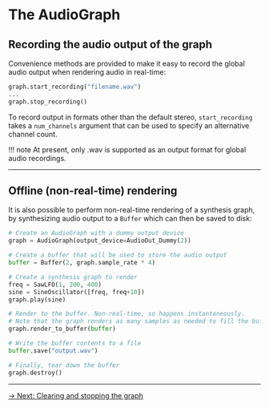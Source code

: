# The AudioGraph

## Recording the audio output of the graph

Convenience methods are provided to make it easy to record the global audio output when rendering audio in real-time:

```python
graph.start_recording("filename.wav")
...
graph.stop_recording()
```

To record output in formats other than the default stereo, `start_recording` takes a `num_channels` argument that can be used to specify an alternative channel count.

!!! note
    At present, only .wav is supported as an output format for global audio recordings. 

---

## Offline (non-real-time) rendering

It is also possible to perform non-real-time rendering of a synthesis graph,  by synthesizing audio output to a `Buffer` which can then be saved to disk:   

```python
# Create an AudioGraph with a dummy output device
graph = AudioGraph(output_device=AudioOut_Dummy(2))

# Create a buffer that will be used to store the audio output
buffer = Buffer(2, graph.sample_rate * 4)

# Create a synthesis graph to render
freq = SawLFO(1, 200, 400)
sine = SineOscillator([freq, freq+10])
graph.play(sine)

# Render to the buffer. Non-real-time, so happens instantaneously.
# Note that the graph renders as many samples as needed to fill the buffer.
graph.render_to_buffer(buffer)

# Write the buffer contents to a file
buffer.save("output.wav")

# Finally, tear down the buffer
graph.destroy()
```

---

[→ Next: Clearing and stopping the graph](stopping.md)
